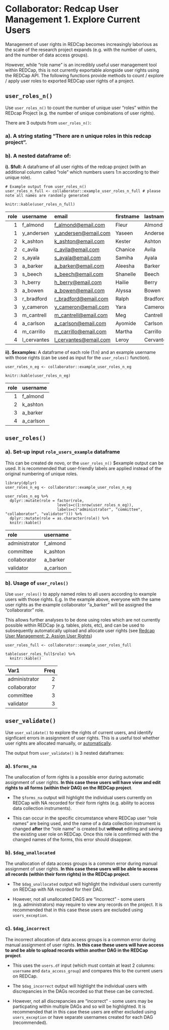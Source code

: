 Collaborator: Redcap User Management 1. Explore Current Users
=============================================================

Management of user rights in REDCap becomes increasingly laborious as
the scale of the research project expands (e.g. with the number of
users, and the number of data access groups).

However, while “role name” is an incredibly useful user management tool
within REDCap, this is not currently exportable alongside user rights
using the REDCap API. The following functions provide methods to count /
explore / apply user roles to exported REDCap user rights of a project.

`user_roles_n()`
----------------

Use `user_roles_n()` to count the number of unique user “roles” within
the REDcap Project (e.g. the number of unique combinations of user
rights).

There are 3 outputs from `user_roles_n()`:

### a). A string stating “There are n unique roles in this redcap project”.

### b). A nested dataframe of:

**i). $full:** A dataframe of all user rights of the redcap project
(with an additional column called “role” which numbers users 1:n
according to their unique role).

    # Example output from user_roles_n()
    user_roles_n_full <- collaborator::example_user_roles_n_full # please note all names are randomly generated

    knitr::kable(user_roles_n_full)

<table>
<thead>
<tr class="header">
<th style="text-align: right;">role</th>
<th style="text-align: left;">username</th>
<th style="text-align: left;">email</th>
<th style="text-align: left;">firstname</th>
<th style="text-align: left;">lastname</th>
<th style="text-align: left;">expiration</th>
<th style="text-align: left;">data_access_group</th>
<th style="text-align: right;">data_access_group_id</th>
<th style="text-align: right;">design</th>
<th style="text-align: right;">user_rights</th>
<th style="text-align: right;">data_access_groups</th>
<th style="text-align: right;">data_export</th>
<th style="text-align: right;">reports</th>
<th style="text-align: right;">stats_and_charts</th>
<th style="text-align: right;">manage_survey_participants</th>
<th style="text-align: right;">calendar</th>
<th style="text-align: right;">data_import_tool</th>
<th style="text-align: right;">data_comparison_tool</th>
<th style="text-align: right;">logging</th>
<th style="text-align: right;">file_repository</th>
<th style="text-align: right;">data_quality_create</th>
<th style="text-align: right;">data_quality_execute</th>
<th style="text-align: right;">api_export</th>
<th style="text-align: right;">api_import</th>
<th style="text-align: right;">mobile_app</th>
<th style="text-align: right;">mobile_app_download_data</th>
<th style="text-align: right;">record_create</th>
<th style="text-align: right;">record_rename</th>
<th style="text-align: right;">record_delete</th>
<th style="text-align: right;">lock_records_all_forms</th>
<th style="text-align: right;">lock_records</th>
<th style="text-align: right;">lock_records_customization</th>
<th style="text-align: left;">forms</th>
</tr>
</thead>
<tbody>
<tr class="odd">
<td style="text-align: right;">1</td>
<td style="text-align: left;">f_almond</td>
<td style="text-align: left;"><a href="mailto:f_almond@email.com">f_almond@email.com</a></td>
<td style="text-align: left;">Fleur</td>
<td style="text-align: left;">Almond</td>
<td style="text-align: left;">NA</td>
<td style="text-align: left;">NA</td>
<td style="text-align: right;">NA</td>
<td style="text-align: right;">1</td>
<td style="text-align: right;">1</td>
<td style="text-align: right;">1</td>
<td style="text-align: right;">2</td>
<td style="text-align: right;">1</td>
<td style="text-align: right;">1</td>
<td style="text-align: right;">1</td>
<td style="text-align: right;">1</td>
<td style="text-align: right;">1</td>
<td style="text-align: right;">1</td>
<td style="text-align: right;">1</td>
<td style="text-align: right;">1</td>
<td style="text-align: right;">1</td>
<td style="text-align: right;">1</td>
<td style="text-align: right;">1</td>
<td style="text-align: right;">1</td>
<td style="text-align: right;">0</td>
<td style="text-align: right;">0</td>
<td style="text-align: right;">1</td>
<td style="text-align: right;">1</td>
<td style="text-align: right;">1</td>
<td style="text-align: right;">0</td>
<td style="text-align: right;">1</td>
<td style="text-align: right;">0</td>
<td style="text-align: left;">patient_demographics:1,admission_details:1,follow_up:1,validation:1</td>
</tr>
<tr class="even">
<td style="text-align: right;">1</td>
<td style="text-align: left;">y_andersen</td>
<td style="text-align: left;"><a href="mailto:y_andersen@email.com">y_andersen@email.com</a></td>
<td style="text-align: left;">Yaseen</td>
<td style="text-align: left;">Andersen</td>
<td style="text-align: left;">NA</td>
<td style="text-align: left;">NA</td>
<td style="text-align: right;">NA</td>
<td style="text-align: right;">1</td>
<td style="text-align: right;">1</td>
<td style="text-align: right;">1</td>
<td style="text-align: right;">2</td>
<td style="text-align: right;">1</td>
<td style="text-align: right;">1</td>
<td style="text-align: right;">1</td>
<td style="text-align: right;">1</td>
<td style="text-align: right;">1</td>
<td style="text-align: right;">1</td>
<td style="text-align: right;">1</td>
<td style="text-align: right;">1</td>
<td style="text-align: right;">1</td>
<td style="text-align: right;">1</td>
<td style="text-align: right;">1</td>
<td style="text-align: right;">1</td>
<td style="text-align: right;">0</td>
<td style="text-align: right;">0</td>
<td style="text-align: right;">1</td>
<td style="text-align: right;">1</td>
<td style="text-align: right;">1</td>
<td style="text-align: right;">0</td>
<td style="text-align: right;">1</td>
<td style="text-align: right;">0</td>
<td style="text-align: left;">patient_demographics:1,admission_details:1,follow_up:1,validation:1</td>
</tr>
<tr class="odd">
<td style="text-align: right;">2</td>
<td style="text-align: left;">k_ashton</td>
<td style="text-align: left;"><a href="mailto:k_ashton@email.com">k_ashton@email.com</a></td>
<td style="text-align: left;">Kester</td>
<td style="text-align: left;">Ashton</td>
<td style="text-align: left;">NA</td>
<td style="text-align: left;">NA</td>
<td style="text-align: right;">NA</td>
<td style="text-align: right;">0</td>
<td style="text-align: right;">1</td>
<td style="text-align: right;">0</td>
<td style="text-align: right;">0</td>
<td style="text-align: right;">1</td>
<td style="text-align: right;">1</td>
<td style="text-align: right;">1</td>
<td style="text-align: right;">1</td>
<td style="text-align: right;">0</td>
<td style="text-align: right;">0</td>
<td style="text-align: right;">0</td>
<td style="text-align: right;">1</td>
<td style="text-align: right;">0</td>
<td style="text-align: right;">0</td>
<td style="text-align: right;">0</td>
<td style="text-align: right;">0</td>
<td style="text-align: right;">0</td>
<td style="text-align: right;">0</td>
<td style="text-align: right;">0</td>
<td style="text-align: right;">0</td>
<td style="text-align: right;">0</td>
<td style="text-align: right;">0</td>
<td style="text-align: right;">0</td>
<td style="text-align: right;">0</td>
<td style="text-align: left;">patient_demographics:1,admission_details:1,follow_up:1,validation:1</td>
</tr>
<tr class="even">
<td style="text-align: right;">2</td>
<td style="text-align: left;">c_avila</td>
<td style="text-align: left;"><a href="mailto:c_avila@email.com">c_avila@email.com</a></td>
<td style="text-align: left;">Chanice</td>
<td style="text-align: left;">Avila</td>
<td style="text-align: left;">NA</td>
<td style="text-align: left;">NA</td>
<td style="text-align: right;">NA</td>
<td style="text-align: right;">0</td>
<td style="text-align: right;">1</td>
<td style="text-align: right;">0</td>
<td style="text-align: right;">0</td>
<td style="text-align: right;">1</td>
<td style="text-align: right;">1</td>
<td style="text-align: right;">1</td>
<td style="text-align: right;">1</td>
<td style="text-align: right;">0</td>
<td style="text-align: right;">0</td>
<td style="text-align: right;">0</td>
<td style="text-align: right;">1</td>
<td style="text-align: right;">0</td>
<td style="text-align: right;">0</td>
<td style="text-align: right;">0</td>
<td style="text-align: right;">0</td>
<td style="text-align: right;">0</td>
<td style="text-align: right;">0</td>
<td style="text-align: right;">0</td>
<td style="text-align: right;">0</td>
<td style="text-align: right;">0</td>
<td style="text-align: right;">0</td>
<td style="text-align: right;">0</td>
<td style="text-align: right;">0</td>
<td style="text-align: left;">patient_demographics:1,admission_details:1,follow_up:1,validation:1</td>
</tr>
<tr class="odd">
<td style="text-align: right;">2</td>
<td style="text-align: left;">s_ayala</td>
<td style="text-align: left;"><a href="mailto:s_ayala@email.com">s_ayala@email.com</a></td>
<td style="text-align: left;">Samiha</td>
<td style="text-align: left;">Ayala</td>
<td style="text-align: left;">NA</td>
<td style="text-align: left;">NA</td>
<td style="text-align: right;">NA</td>
<td style="text-align: right;">0</td>
<td style="text-align: right;">1</td>
<td style="text-align: right;">0</td>
<td style="text-align: right;">0</td>
<td style="text-align: right;">1</td>
<td style="text-align: right;">1</td>
<td style="text-align: right;">1</td>
<td style="text-align: right;">1</td>
<td style="text-align: right;">0</td>
<td style="text-align: right;">0</td>
<td style="text-align: right;">0</td>
<td style="text-align: right;">1</td>
<td style="text-align: right;">0</td>
<td style="text-align: right;">0</td>
<td style="text-align: right;">0</td>
<td style="text-align: right;">0</td>
<td style="text-align: right;">0</td>
<td style="text-align: right;">0</td>
<td style="text-align: right;">0</td>
<td style="text-align: right;">0</td>
<td style="text-align: right;">0</td>
<td style="text-align: right;">0</td>
<td style="text-align: right;">0</td>
<td style="text-align: right;">0</td>
<td style="text-align: left;">patient_demographics:1,admission_details:1,follow_up:1,validation:1</td>
</tr>
<tr class="even">
<td style="text-align: right;">3</td>
<td style="text-align: left;">a_barker</td>
<td style="text-align: left;"><a href="mailto:a_barker@email.com">a_barker@email.com</a></td>
<td style="text-align: left;">Aleesha</td>
<td style="text-align: left;">Barker</td>
<td style="text-align: left;">NA</td>
<td style="text-align: left;">hospital_A</td>
<td style="text-align: right;">1001</td>
<td style="text-align: right;">0</td>
<td style="text-align: right;">0</td>
<td style="text-align: right;">0</td>
<td style="text-align: right;">2</td>
<td style="text-align: right;">1</td>
<td style="text-align: right;">1</td>
<td style="text-align: right;">1</td>
<td style="text-align: right;">0</td>
<td style="text-align: right;">0</td>
<td style="text-align: right;">0</td>
<td style="text-align: right;">0</td>
<td style="text-align: right;">0</td>
<td style="text-align: right;">0</td>
<td style="text-align: right;">0</td>
<td style="text-align: right;">0</td>
<td style="text-align: right;">0</td>
<td style="text-align: right;">0</td>
<td style="text-align: right;">0</td>
<td style="text-align: right;">1</td>
<td style="text-align: right;">0</td>
<td style="text-align: right;">0</td>
<td style="text-align: right;">0</td>
<td style="text-align: right;">0</td>
<td style="text-align: right;">0</td>
<td style="text-align: left;">patient_demographics:1,admission_details:1,follow_up:1,validation:0</td>
</tr>
<tr class="odd">
<td style="text-align: right;">3</td>
<td style="text-align: left;">s_beech</td>
<td style="text-align: left;"><a href="mailto:s_beech@email.com">s_beech@email.com</a></td>
<td style="text-align: left;">Shanelle</td>
<td style="text-align: left;">Beech</td>
<td style="text-align: left;">NA</td>
<td style="text-align: left;">hospital_B</td>
<td style="text-align: right;">1002</td>
<td style="text-align: right;">0</td>
<td style="text-align: right;">0</td>
<td style="text-align: right;">0</td>
<td style="text-align: right;">2</td>
<td style="text-align: right;">1</td>
<td style="text-align: right;">1</td>
<td style="text-align: right;">1</td>
<td style="text-align: right;">0</td>
<td style="text-align: right;">0</td>
<td style="text-align: right;">0</td>
<td style="text-align: right;">0</td>
<td style="text-align: right;">0</td>
<td style="text-align: right;">0</td>
<td style="text-align: right;">0</td>
<td style="text-align: right;">0</td>
<td style="text-align: right;">0</td>
<td style="text-align: right;">0</td>
<td style="text-align: right;">0</td>
<td style="text-align: right;">1</td>
<td style="text-align: right;">0</td>
<td style="text-align: right;">0</td>
<td style="text-align: right;">0</td>
<td style="text-align: right;">0</td>
<td style="text-align: right;">0</td>
<td style="text-align: left;">patient_demographics:1,admission_details:1,follow_up:1,validation:0</td>
</tr>
<tr class="even">
<td style="text-align: right;">3</td>
<td style="text-align: left;">h_berry</td>
<td style="text-align: left;"><a href="mailto:h_berry@email.com">h_berry@email.com</a></td>
<td style="text-align: left;">Hailie</td>
<td style="text-align: left;">Berry</td>
<td style="text-align: left;">NA</td>
<td style="text-align: left;">hospital_B</td>
<td style="text-align: right;">1002</td>
<td style="text-align: right;">0</td>
<td style="text-align: right;">0</td>
<td style="text-align: right;">0</td>
<td style="text-align: right;">2</td>
<td style="text-align: right;">1</td>
<td style="text-align: right;">1</td>
<td style="text-align: right;">1</td>
<td style="text-align: right;">0</td>
<td style="text-align: right;">0</td>
<td style="text-align: right;">0</td>
<td style="text-align: right;">0</td>
<td style="text-align: right;">0</td>
<td style="text-align: right;">0</td>
<td style="text-align: right;">0</td>
<td style="text-align: right;">0</td>
<td style="text-align: right;">0</td>
<td style="text-align: right;">0</td>
<td style="text-align: right;">0</td>
<td style="text-align: right;">1</td>
<td style="text-align: right;">0</td>
<td style="text-align: right;">0</td>
<td style="text-align: right;">0</td>
<td style="text-align: right;">0</td>
<td style="text-align: right;">0</td>
<td style="text-align: left;">patient_demographics:1,admission_details:1,follow_up:1,validation:0</td>
</tr>
<tr class="odd">
<td style="text-align: right;">3</td>
<td style="text-align: left;">a_bowen</td>
<td style="text-align: left;"><a href="mailto:a_bowen@email.com">a_bowen@email.com</a></td>
<td style="text-align: left;">Alyssa</td>
<td style="text-align: left;">Bowen</td>
<td style="text-align: left;">NA</td>
<td style="text-align: left;">hospital_C</td>
<td style="text-align: right;">1003</td>
<td style="text-align: right;">0</td>
<td style="text-align: right;">0</td>
<td style="text-align: right;">0</td>
<td style="text-align: right;">2</td>
<td style="text-align: right;">1</td>
<td style="text-align: right;">1</td>
<td style="text-align: right;">1</td>
<td style="text-align: right;">0</td>
<td style="text-align: right;">0</td>
<td style="text-align: right;">0</td>
<td style="text-align: right;">0</td>
<td style="text-align: right;">0</td>
<td style="text-align: right;">0</td>
<td style="text-align: right;">0</td>
<td style="text-align: right;">0</td>
<td style="text-align: right;">0</td>
<td style="text-align: right;">0</td>
<td style="text-align: right;">0</td>
<td style="text-align: right;">1</td>
<td style="text-align: right;">0</td>
<td style="text-align: right;">0</td>
<td style="text-align: right;">0</td>
<td style="text-align: right;">0</td>
<td style="text-align: right;">0</td>
<td style="text-align: left;">patient_demographics:1,admission_details:1,follow_up:1,validation:0</td>
</tr>
<tr class="even">
<td style="text-align: right;">3</td>
<td style="text-align: left;">r_bradford</td>
<td style="text-align: left;"><a href="mailto:r_bradford@email.com">r_bradford@email.com</a></td>
<td style="text-align: left;">Ralph</td>
<td style="text-align: left;">Bradford</td>
<td style="text-align: left;">NA</td>
<td style="text-align: left;">hospital_C</td>
<td style="text-align: right;">1003</td>
<td style="text-align: right;">0</td>
<td style="text-align: right;">0</td>
<td style="text-align: right;">0</td>
<td style="text-align: right;">2</td>
<td style="text-align: right;">1</td>
<td style="text-align: right;">1</td>
<td style="text-align: right;">1</td>
<td style="text-align: right;">0</td>
<td style="text-align: right;">0</td>
<td style="text-align: right;">0</td>
<td style="text-align: right;">0</td>
<td style="text-align: right;">0</td>
<td style="text-align: right;">0</td>
<td style="text-align: right;">0</td>
<td style="text-align: right;">0</td>
<td style="text-align: right;">0</td>
<td style="text-align: right;">0</td>
<td style="text-align: right;">0</td>
<td style="text-align: right;">1</td>
<td style="text-align: right;">0</td>
<td style="text-align: right;">0</td>
<td style="text-align: right;">0</td>
<td style="text-align: right;">0</td>
<td style="text-align: right;">0</td>
<td style="text-align: left;">patient_demographics:1,admission_details:1,follow_up:1,validation:0</td>
</tr>
<tr class="odd">
<td style="text-align: right;">3</td>
<td style="text-align: left;">y_cameron</td>
<td style="text-align: left;"><a href="mailto:y_cameron@email.com">y_cameron@email.com</a></td>
<td style="text-align: left;">Yara</td>
<td style="text-align: left;">Cameron</td>
<td style="text-align: left;">NA</td>
<td style="text-align: left;">hospital_D</td>
<td style="text-align: right;">1004</td>
<td style="text-align: right;">0</td>
<td style="text-align: right;">0</td>
<td style="text-align: right;">0</td>
<td style="text-align: right;">2</td>
<td style="text-align: right;">1</td>
<td style="text-align: right;">1</td>
<td style="text-align: right;">1</td>
<td style="text-align: right;">0</td>
<td style="text-align: right;">0</td>
<td style="text-align: right;">0</td>
<td style="text-align: right;">0</td>
<td style="text-align: right;">0</td>
<td style="text-align: right;">0</td>
<td style="text-align: right;">0</td>
<td style="text-align: right;">0</td>
<td style="text-align: right;">0</td>
<td style="text-align: right;">0</td>
<td style="text-align: right;">0</td>
<td style="text-align: right;">1</td>
<td style="text-align: right;">0</td>
<td style="text-align: right;">0</td>
<td style="text-align: right;">0</td>
<td style="text-align: right;">0</td>
<td style="text-align: right;">0</td>
<td style="text-align: left;">patient_demographics:1,admission_details:1,follow_up:1,validation:0</td>
</tr>
<tr class="even">
<td style="text-align: right;">3</td>
<td style="text-align: left;">m_cantrell</td>
<td style="text-align: left;"><a href="mailto:m_cantrell@email.com">m_cantrell@email.com</a></td>
<td style="text-align: left;">Meg</td>
<td style="text-align: left;">Cantrell</td>
<td style="text-align: left;">NA</td>
<td style="text-align: left;">hospital_D</td>
<td style="text-align: right;">1004</td>
<td style="text-align: right;">0</td>
<td style="text-align: right;">0</td>
<td style="text-align: right;">0</td>
<td style="text-align: right;">2</td>
<td style="text-align: right;">1</td>
<td style="text-align: right;">1</td>
<td style="text-align: right;">1</td>
<td style="text-align: right;">0</td>
<td style="text-align: right;">0</td>
<td style="text-align: right;">0</td>
<td style="text-align: right;">0</td>
<td style="text-align: right;">0</td>
<td style="text-align: right;">0</td>
<td style="text-align: right;">0</td>
<td style="text-align: right;">0</td>
<td style="text-align: right;">0</td>
<td style="text-align: right;">0</td>
<td style="text-align: right;">0</td>
<td style="text-align: right;">1</td>
<td style="text-align: right;">0</td>
<td style="text-align: right;">0</td>
<td style="text-align: right;">0</td>
<td style="text-align: right;">0</td>
<td style="text-align: right;">0</td>
<td style="text-align: left;">patient_demographics:1,admission_details:1,follow_up:1,validation:0</td>
</tr>
<tr class="odd">
<td style="text-align: right;">4</td>
<td style="text-align: left;">a_carlson</td>
<td style="text-align: left;"><a href="mailto:a_carlson@email.com">a_carlson@email.com</a></td>
<td style="text-align: left;">Ayomide</td>
<td style="text-align: left;">Carlson</td>
<td style="text-align: left;">NA</td>
<td style="text-align: left;">hospital_A</td>
<td style="text-align: right;">1001</td>
<td style="text-align: right;">0</td>
<td style="text-align: right;">0</td>
<td style="text-align: right;">0</td>
<td style="text-align: right;">2</td>
<td style="text-align: right;">1</td>
<td style="text-align: right;">1</td>
<td style="text-align: right;">1</td>
<td style="text-align: right;">1</td>
<td style="text-align: right;">0</td>
<td style="text-align: right;">0</td>
<td style="text-align: right;">0</td>
<td style="text-align: right;">1</td>
<td style="text-align: right;">0</td>
<td style="text-align: right;">0</td>
<td style="text-align: right;">0</td>
<td style="text-align: right;">0</td>
<td style="text-align: right;">0</td>
<td style="text-align: right;">0</td>
<td style="text-align: right;">0</td>
<td style="text-align: right;">0</td>
<td style="text-align: right;">0</td>
<td style="text-align: right;">0</td>
<td style="text-align: right;">0</td>
<td style="text-align: right;">0</td>
<td style="text-align: left;">patient_demographics:0,admission_details:0,follow_up:0,validation:1</td>
</tr>
<tr class="even">
<td style="text-align: right;">4</td>
<td style="text-align: left;">m_carrillo</td>
<td style="text-align: left;"><a href="mailto:m_carrillo@email.com">m_carrillo@email.com</a></td>
<td style="text-align: left;">Martha</td>
<td style="text-align: left;">Carrillo</td>
<td style="text-align: left;">NA</td>
<td style="text-align: left;">hospital_B</td>
<td style="text-align: right;">1002</td>
<td style="text-align: right;">0</td>
<td style="text-align: right;">0</td>
<td style="text-align: right;">0</td>
<td style="text-align: right;">2</td>
<td style="text-align: right;">1</td>
<td style="text-align: right;">1</td>
<td style="text-align: right;">1</td>
<td style="text-align: right;">1</td>
<td style="text-align: right;">0</td>
<td style="text-align: right;">0</td>
<td style="text-align: right;">0</td>
<td style="text-align: right;">1</td>
<td style="text-align: right;">0</td>
<td style="text-align: right;">0</td>
<td style="text-align: right;">0</td>
<td style="text-align: right;">0</td>
<td style="text-align: right;">0</td>
<td style="text-align: right;">0</td>
<td style="text-align: right;">0</td>
<td style="text-align: right;">0</td>
<td style="text-align: right;">0</td>
<td style="text-align: right;">0</td>
<td style="text-align: right;">0</td>
<td style="text-align: right;">0</td>
<td style="text-align: left;">patient_demographics:0,admission_details:0,follow_up:0,validation:1</td>
</tr>
<tr class="odd">
<td style="text-align: right;">4</td>
<td style="text-align: left;">l_cervantes</td>
<td style="text-align: left;"><a href="mailto:l_cervantes@email.com">l_cervantes@email.com</a></td>
<td style="text-align: left;">Leroy</td>
<td style="text-align: left;">Cervantes</td>
<td style="text-align: left;">NA</td>
<td style="text-align: left;">hospital_D</td>
<td style="text-align: right;">1004</td>
<td style="text-align: right;">0</td>
<td style="text-align: right;">0</td>
<td style="text-align: right;">0</td>
<td style="text-align: right;">2</td>
<td style="text-align: right;">1</td>
<td style="text-align: right;">1</td>
<td style="text-align: right;">1</td>
<td style="text-align: right;">1</td>
<td style="text-align: right;">0</td>
<td style="text-align: right;">0</td>
<td style="text-align: right;">0</td>
<td style="text-align: right;">1</td>
<td style="text-align: right;">0</td>
<td style="text-align: right;">0</td>
<td style="text-align: right;">0</td>
<td style="text-align: right;">0</td>
<td style="text-align: right;">0</td>
<td style="text-align: right;">0</td>
<td style="text-align: right;">0</td>
<td style="text-align: right;">0</td>
<td style="text-align: right;">0</td>
<td style="text-align: right;">0</td>
<td style="text-align: right;">0</td>
<td style="text-align: right;">0</td>
<td style="text-align: left;">patient_demographics:0,admission_details:0,follow_up:0,validation:1</td>
</tr>
</tbody>
</table>

**ii). $examples:** A dataframe of each role (1:n) and an example
username with those rights (can be used as input for the `user_roles()`
function).

    user_roles_n_eg <- collaborator::example_user_roles_n_eg

    knitr::kable(user_roles_n_eg)

<table>
<thead>
<tr class="header">
<th style="text-align: right;">role</th>
<th style="text-align: left;">username</th>
</tr>
</thead>
<tbody>
<tr class="odd">
<td style="text-align: right;">1</td>
<td style="text-align: left;">f_almond</td>
</tr>
<tr class="even">
<td style="text-align: right;">2</td>
<td style="text-align: left;">k_ashton</td>
</tr>
<tr class="odd">
<td style="text-align: right;">3</td>
<td style="text-align: left;">a_barker</td>
</tr>
<tr class="even">
<td style="text-align: right;">4</td>
<td style="text-align: left;">a_carlson</td>
</tr>
</tbody>
</table>

`user_roles()`
--------------

### a). Set-up input `role_users_example` dataframe

This can be created de novo, or the `user_roles_n()` $example output can
be used. It is recommended that user-friendly labels are applied instead
of the original numbering of unique roles.

    library(dplyr)
    user_roles_n_eg <- collaborator::example_user_roles_n_eg

    user_roles_n_eg %>%
      dplyr::mutate(role = factor(role,
                           levels=c(1:nrow(user_roles_n_eg)),
                           labels=c("administrator", "committee", "collaborator", "validator"))) %>%
      dplyr::mutate(role = as.character(role)) %>%
      knitr::kable()

<table>
<thead>
<tr class="header">
<th style="text-align: left;">role</th>
<th style="text-align: left;">username</th>
</tr>
</thead>
<tbody>
<tr class="odd">
<td style="text-align: left;">administrator</td>
<td style="text-align: left;">f_almond</td>
</tr>
<tr class="even">
<td style="text-align: left;">committee</td>
<td style="text-align: left;">k_ashton</td>
</tr>
<tr class="odd">
<td style="text-align: left;">collaborator</td>
<td style="text-align: left;">a_barker</td>
</tr>
<tr class="even">
<td style="text-align: left;">validator</td>
<td style="text-align: left;">a_carlson</td>
</tr>
</tbody>
</table>

### b). Usage of `user_roles()`

Use `user_roles()` to apply named roles to all users according to
example users with those rights. E.g. In the example above, everyone
with the same user rights as the example collaborator “a\_barker” will
be assigned the “collaborator” role.

This allows further analyses to be done using roles which are not
currently possible within REDCap (e.g. tables, plots, etc), and can be
used to subsequently automatically upload and allocate user rights (see
[Redcap User Management: 2. Assign User
Rights](https://github.com/kamclean/collaborator/blob/master/vignettes/vignette_user_2_assign.Rmd))

    user_roles_full <- collaborator::example_user_roles_full

    table(user_roles_full$role) %>%
      knitr::kable()

<table>
<thead>
<tr class="header">
<th style="text-align: left;">Var1</th>
<th style="text-align: right;">Freq</th>
</tr>
</thead>
<tbody>
<tr class="odd">
<td style="text-align: left;">administrator</td>
<td style="text-align: right;">2</td>
</tr>
<tr class="even">
<td style="text-align: left;">collaborator</td>
<td style="text-align: right;">7</td>
</tr>
<tr class="odd">
<td style="text-align: left;">committee</td>
<td style="text-align: right;">3</td>
</tr>
<tr class="even">
<td style="text-align: left;">validator</td>
<td style="text-align: right;">3</td>
</tr>
</tbody>
</table>

`user_validate()`
-----------------

Use `user_validate()` to explore the rights of current users, and
identify signficant errors in assignment of user rights. This is a
useful tool whether user rights are allocated manually, or
[automatically](https://github.com/kamclean/collaborator/blob/master/vignettes/vignette_user_2_assign.Rmd).

The output from `user_validate()` is 3 nested dataframes:

### a). `$forms_na`

The unallocation of form rights is a possible error during automatic
assignment of user rights. **In this case these users will have view and
edit rights to all forms (within their DAG) on the REDCap project**.

-   The `$forms_na` output will highlight the individual users currently
    on REDCap with NA recorded for their form rights (e.g. ability to
    access data collection instruments).

-   This can occur in the specific circumstance where REDCap user “role
    names” are being used, and the name of a data collection instrument
    is changed **after** the “role name” is created but **without**
    editing and saving the existing user role on REDCap. Once this role
    is comfirmed with the changed names of the forms, this error should
    disappear.

### b). `$dag_unallocated`

The unallocation of data access groups is a common error during manual
assignment of user rights. **In this case these users will be able to
access all records (within their form rights) in the REDCap project**.

-   The `$dag_unallocated` output will highlight the individual users
    currently on REDCap with NA recorded for their DAG.

-   However, not all unallocated DAGS are “incorrect” - some users
    (e.g. administrators) may require to view any records on the
    project. It is recommended that in this case these users are
    excluded using `users_exception`.

### c). `$dag_incorrect`

The incorrect allocation of data access groups is a common error during
manual assignment of user rights. **In this case these users will have
access to and be able to upload records within another DAG in the REDCap
project**.

-   This uses the `users.df` input (which must contain at least 2
    columns: `username` and `data_access_group`) and compares this to
    the current users on REDCap.

-   The `$dag_incorrect` output will highlight the individual users with
    discrepancies in the DAGs recorded so that these can be corrected.

-   However, not all discrepancies are “incorrect” - some users may be
    particpating within multiple DAGs and so will be highlighted. It is
    recommended that in this case these users are either excluded using
    `users_exception` or have separate usernames created for each DAG
    (recommended).
